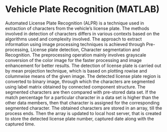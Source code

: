 # Vehicle Plate Recognition (MATLAB)

Automated License Plate Recognition (ALPR) is a technique used in extraction of characters from the vehicle’s license plate. The methods involved in detection of characters differs in various contexts based on the algorithms used and complexity
involved. The approach to extract information using image processing techniques is achieved through Pre-processing, License plate detection, Character segmentation and Recognition. The preprocessing operation mainly involves grayscale conversion of the color image for the faster processing and image enhancement for better results. The detection of license plate is carried out by mean projection technique, which is based on plotting rowise and columnwise means of the given image. The detected license plate region is converted to binary image, through which the characters are segmented using label matrix obtained by connected component structure. The segmented characters are then compared with pre-stored data set. If the match percentage for a particular character in a data set is higher than the other data members, then that character is assigned for the corresponding segmented character. The obtained characters are stored in an array, till the process ends. Then the array is updated to local host server, that is created to store the detected license plate number, captured date along with the captured time.
